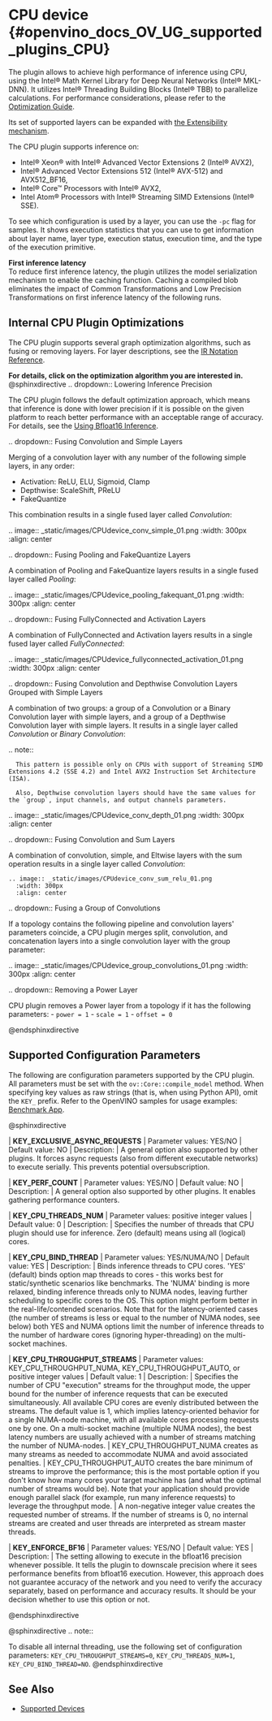 # CPU device {#openvino_docs_OV_UG_supported_plugins_CPU}


The plugin allows to achieve high performance of inference using CPU, using the Intel® Math Kernel Library for Deep Neural Networks (Intel® MKL-DNN). It utilizes Intel® Threading Building Blocks (Intel® TBB) to parallelize calculations. For performance considerations, please refer to the [Optimization Guide](../../optimization_guide/dldt_optimization_guide.md).

Its set of supported layers can be expanded with [the Extensibility mechanism](../../Extensibility_UG/Intro.md).

The CPU plugin supports inference on:
- Intel® Xeon® with Intel® Advanced Vector Extensions 2 (Intel® AVX2),
- Intel® Advanced Vector Extensions 512 (Intel® AVX-512) and AVX512_BF16,
- Intel® Core™ Processors with Intel® AVX2, 
- Intel Atom® Processors with Intel® Streaming SIMD Extensions (Intel® SSE).

To see which configuration is used by a layer, you can use the `-pc` flag for samples. 
It shows execution statistics that you can use to get information about layer name, layer type, 
execution status, execution time, and the type of the execution primitive.

**First inference latency**  
To reduce first inference latency, the plugin utilizes the model serialization mechanism to enable the caching function. Caching a compiled blob eliminates the impact of Common Transformations and Low Precision Transformations on first inference latency of the following runs.


## Internal CPU Plugin Optimizations

The CPU plugin supports several graph optimization algorithms, such as fusing or removing layers.
For layer descriptions, see the [IR Notation Reference](../../ops/opset.md).

**For details, click on the optimization algorithm you are interested in.**  
@sphinxdirective
.. dropdown:: Lowering Inference Precision

   The CPU plugin follows the default optimization approach, which means that inference is done with lower precision if it is possible on the given platform to reach better performance with an acceptable range of accuracy. For details, see the [Using Bfloat16 Inference](../Bfloat16Inference.md).

.. dropdown:: Fusing Convolution and Simple Layers

   Merging of a convolution layer with any number of the following simple layers, in any order:
   - Activation: ReLU, ELU, Sigmoid, Clamp
   - Depthwise: ScaleShift, PReLU
   - FakeQuantize

   This combination results in a single fused layer called *Convolution*:

   .. image:: _static/images/CPUdevice_conv_simple_01.png
      :width: 300px
      :align: center

.. dropdown:: Fusing Pooling and FakeQuantize Layers

   A combination of Pooling and FakeQuantize layers results in a single fused layer called *Pooling*:  

   .. image:: _static/images/CPUdevice_pooling_fakequant_01.png
      :width: 300px
      :align: center

.. dropdown:: Fusing FullyConnected and Activation Layers

   A combination of FullyConnected and Activation layers results in a single fused layer called *FullyConnected*:

   .. image:: _static/images/CPUdevice_fullyconnected_activation_01.png
      :width: 300px
      :align: center

.. dropdown:: Fusing Convolution and Depthwise Convolution Layers Grouped with Simple Layers
 
   A combination of two groups: a group of a Convolution or a Binary Convolution layer with simple layers, and a group of a Depthwise Convolution layer with simple layers. It results in a single layer called *Convolution* or *Binary Convolution*:

   .. note::
   
      This pattern is possible only on CPUs with support of Streaming SIMD Extensions 4.2 (SSE 4.2) and Intel AVX2 Instruction Set Architecture (ISA).
   
      Also, Depthwise convolution layers should have the same values for the `group`, input channels, and output channels parameters.

   .. image:: _static/images/CPUdevice_conv_depth_01.png
     :width: 300px
     :align: center

.. dropdown:: Fusing Convolution and Sum Layers 

   A combination of convolution, simple, and Eltwise layers with the sum operation results in a single layer called *Convolution*:  

    .. image:: _static/images/CPUdevice_conv_sum_relu_01.png
      :width: 300px
      :align: center

.. dropdown:: Fusing a Group of Convolutions

   If a topology contains the following pipeline and convolution layers' parameters coincide, a CPU plugin merges split, convolution, and concatenation layers into a single convolution layer with the group parameter:   

   .. image:: _static/images/CPUdevice_group_convolutions_01.png
      :width: 300px
      :align: center

.. dropdown:: Removing a Power Layer

   CPU plugin removes a Power layer from a topology if it has the following parameters:
      - ``power = 1``
      - ``scale = 1``
      - ``offset = 0``

@endsphinxdirective

## Supported Configuration Parameters

The following are configuration parameters supported by the CPU plugin.
All parameters must be set with the `ov::Core::compile_model` method.
When specifying key values as raw strings (that is, when using Python API), omit the `KEY_` prefix.
Refer to the OpenVINO samples for usage examples: [Benchmark App](../../../samples/cpp/benchmark_app/README.md).

@sphinxdirective

| **KEY_EXCLUSIVE_ASYNC_REQUESTS**
| Parameter values: YES/NO
| Default value: NO
| Description:
|    A general option also supported by other plugins. It forces async requests (also from different executable networks) to execute serially. This prevents potential oversubscription.

| **KEY_PERF_COUNT**
| Parameter values: YES/NO
| Default value: NO
| Description:
|   A general option also supported by other plugins. It enables gathering performance counters.

| **KEY_CPU_THREADS_NUM**
| Parameter values: positive integer values
| Default value: 0
| Description:
|    Specifies the number of threads that CPU plugin should use for inference. Zero (default) means using all (logical) cores.

| **KEY_CPU_BIND_THREAD**
| Parameter values: YES/NUMA/NO
| Default value: YES
| Description:
|    Binds inference threads to CPU cores. 'YES' (default) binds option map threads to cores - this works best for static/synthetic scenarios like benchmarks. The 'NUMA' binding is more relaxed, binding inference threads only to NUMA nodes, leaving further scheduling to specific cores to the OS. This option might perform better in the real-life/contended scenarios. Note that for the latency-oriented cases (the number of streams is less or equal to the number of NUMA nodes, see below) both YES and NUMA options limit the number of inference threads to the number of hardware cores (ignoring hyper-threading) on the multi-socket machines.

| **KEY_CPU_THROUGHPUT_STREAMS**
| Parameter values: KEY_CPU_THROUGHPUT_NUMA, KEY_CPU_THROUGHPUT_AUTO, or positive integer values
| Default value: 1
| Description:
|    Specifies the number of CPU "execution" streams for the throughput mode, the upper bound for the number of inference requests that can be executed simultaneously. All available CPU cores are evenly distributed between the streams. The default value is 1, which implies latency-oriented behavior for a single NUMA-node machine, with all available cores processing requests one by one. On a multi-socket machine (multiple NUMA nodes), the best latency numbers are usually achieved with a number of streams matching the number of NUMA-nodes. 
|    KEY_CPU_THROUGHPUT_NUMA creates as many streams as needed to accommodate NUMA and avoid associated penalties.
|    KEY_CPU_THROUGHPUT_AUTO creates the bare minimum of streams to improve the performance; this is the most portable option if you don't know how many cores your target machine has (and what the optimal number of streams would be). Note that your application should provide enough parallel slack (for example, run many inference requests) to leverage the throughput mode.
|    A non-negative integer value creates the requested number of streams. If the number of streams is 0, no internal streams are created and user threads are interpreted as stream master threads.

| **KEY_ENFORCE_BF16**
| Parameter values: YES/NO
| Default value: YES
| Description:
|    The setting allowing to execute in the bfloat16 precision whenever possible. It tells the plugin to downscale precision where it sees performance benefits from bfloat16 execution. However, this approach does not guarantee accuracy of the network and you need to verify the accuracy separately, based on performance and accuracy results. It should be your decision whether to use this option or not. 

@endsphinxdirective


@sphinxdirective
.. note::

   To disable all internal threading, use the following set of configuration parameters: ``KEY_CPU_THROUGHPUT_STREAMS=0``, ``KEY_CPU_THREADS_NUM=1``, ``KEY_CPU_BIND_THREAD=NO``.
@endsphinxdirective



## See Also
* [Supported Devices](Supported_Devices.md)
